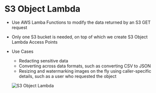 # S3 Object Lambda

- Use AWS Lamba Functions to modify the data returned by an S3 GET request
- Only one S3 bucket is needed, on top of which we create S3 Object Lambda Access Points
- Use Cases
    - Redacting sensitive data
    - Converting across data formats, such as converting CSV to JSON
    - Resizing and watermarking images on the fly using caller-specific details, such as a user who requested the object


    ![S3 Object Lambda ](images/object-lamba-access.png)